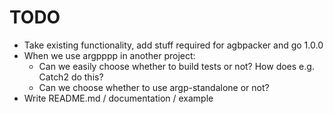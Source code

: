 <!--
SPDX-FileCopyrightText: 2025 Thomas Mathys
SPDX-License-Identifier: MIT
-->

# TODO
* Take existing functionality, add stuff required for agbpacker and go 1.0.0
* When we use argpppp in another project:
  * Can we easily choose whether to build tests or not? How does e.g. Catch2 do this?
  * Can we choose whether to use argp-standalone or not?
* Write README.md / documentation / example
